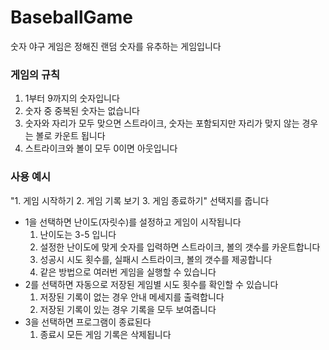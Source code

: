# BaseballGame

숫자 야구 게임은 정해진 랜덤 숫자를 유추하는 게임입니다

### 게임의 규칙
1. 1부터 9까지의 숫자입니다
2. 숫자 중 중복된 숫자는 없습니다
3. 숫자와 자리가 모두 맞으면 스트라이크, 숫자는 포함되지만 자리가 맞지 않는 경우는 볼로 카운트 됩니다
4. 스트라이크와 볼이 모두 0이면 아웃입니다



### 사용 예시
"1. 게임 시작하기 2. 게임 기록 보기 3. 게임 종료하기"
선택지를 줍니다

- 1을 선택하면 난이도(자릿수)를 설정하고 게임이 시작됩니다
  1. 난이도는 3-5 입니다
  2. 설정한 난이도에 맞게 숫자를 입력하면 스트라이크, 볼의 갯수를 카운트합니다
  3. 성공시 시도 횟수를, 실패시 스트라이크, 볼의 갯수를 제공합니다
  4. 같은 방법으로 여러번 게임을 실행할 수 있습니다
- 2를 선택하면 자동으로 저장된 게임별 시도 횟수를 확인할 수 있습니다
  1. 저장된 기록이 없는 경우 안내 메세지를 출력합니다
  2. 저장된 기록이 있는 경우 기록을 모두 보여줍니다
- 3을 선택하면 프로그램이 종료된다
  1. 종료시 모든 게임 기록은 삭제됩니다

